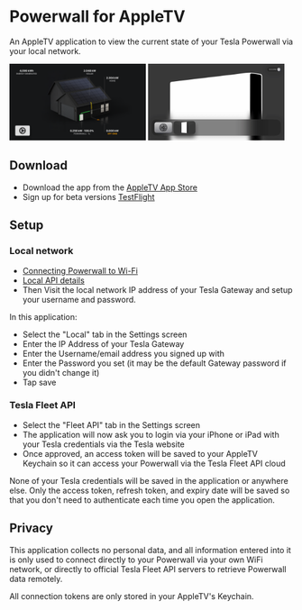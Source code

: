 # Powerwall for AppleTV

An AppleTV application to view the current state of your Tesla Powerwall via your local network.

<img src="powerwall-tv.png" width="48%" /> <img src="powerwall-tv.gif" width="48%" />

## Download

* Download the app from the [AppleTV App Store](https://apps.apple.com/us/app/powerwall-tv/id6743396507)
* Sign up for beta versions [TestFlight](https://testflight.apple.com/join/4EFw1RBR)

## Setup

### Local network

* [Connecting Powerwall to Wi-Fi](https://www.tesla.com/en_au/support/energy/powerwall/mobile-app/connecting-powerwall-wi-fi)
* [Local API details](https://github.com/vloschiavo/powerwall2)
* Then Visit the local network IP address of your Tesla Gateway and setup your username and password.

In this application:

* Select the "Local" tab in the Settings screen
* Enter the IP Address of your Tesla Gateway
* Enter the Username/email address you signed up with
* Enter the Password you set (it may be the default Gateway password if you didn't change it)
* Tap save

### Tesla Fleet API

* Select the "Fleet API" tab in the Settings screen
* The application will now ask you to login via your iPhone or iPad with your Tesla credentials via the Tesla website
* Once approved, an access token will be saved to your AppleTV Keychain so it can access your Powerwall via the Tesla Fleet API cloud

None of your Tesla credentials will be saved in the application or anywhere else. Only the access token, refresh token, and expiry date will be saved so that you don't need to authenticate each time you open the application.

## Privacy

This application collects no personal data, and all information entered into it is only used to connect directly to your Powerwall via your own WiFi network, or directly to official Tesla Fleet API servers to retrieve Powerwall data remotely.

All connection tokens are only stored in your AppleTV's Keychain.

